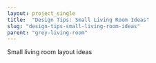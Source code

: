 ```yaml
---
layout: project_single
title:  "Design Tips: Small Living Room Ideas"
slug: "design-tips-small-living-room-ideas"
parent: "grey-living-room"
---
```

Small living room layout ideas